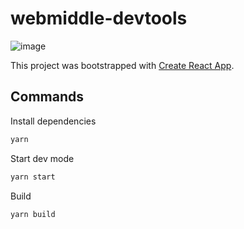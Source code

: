 # webmiddle-devtools

![image](https://user-images.githubusercontent.com/1434239/38751439-6a054a4c-3f58-11e8-8e68-1d97e55c1329.png)

This project was bootstrapped with [Create React App](https://github.com/facebookincubator/create-react-app).

## Commands

Install dependencies

```sh
yarn
```

Start dev mode

```sh
yarn start
```

Build

```sh
yarn build
```